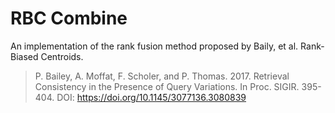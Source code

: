 # RBC Combine

An implementation of the rank fusion method proposed by Baily, et al.
Rank-Biased Centroids.

>P. Bailey, A. Moffat, F. Scholer, and P. Thomas. 2017. Retrieval Consistency
>in the Presence of Query Variations. In Proc. SIGIR. 395-404. DOI:
>https://doi.org/10.1145/3077136.3080839
